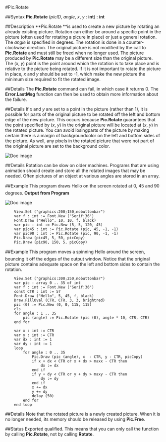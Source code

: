 
#Pic.Rotate

##Syntax
**Pic.Rotate** (*picID*, *angle*, *x*, *y* : **int**) : **int**



##Description
**Pic.Rotate **is used to create a new picture by rotating an already existing picture. Rotation can either be around a specific point in the picture (often used for rotating a picure in place) or just a general rotation.
The *angle* is specified in degrees. The rotation is done in a counter-clockwise direction. The original picture is not modified by the call to **Pic.Rotate** and must still be freed when no longer used. The picture produced by **Pic.Rotate** may be a different size than the original picture.
The (*x*, *y*) point is the point around which the rotation is to take place and is relative to the picture being rotated. If it is not important to rotate the picture in place, *x* and *y* should be set to -1, which make the new picture the minimum size required to fit the rotated image.



##Details
The **Pic.Rotate** command can fail, in which case it returns 0. The **Error.LastMsg** function can then be used to obtain more information about the failure.



##Details
If *x* and *y* are set to a point in the picture (rather than 1), it is possible for parts of the original picture to be rotated off the left and bottom edge of the new picture. This occurs because **Pic.Rotate** guarantees that the point specified by  (*x*, *y*) in the original picture will be located at  (*x*, *y*) in the rotated picture. You can avoid losingparts of the picture by making certain there is a margin of backgroundcolor on the left and bottom sides of the picture.
As well, any pixels in the rotated picture that were not part of the original picture are set to the background color.

![Doc image](pic_rotate01.gif)


##Details
Rotation can be slow on older machines. Programs that are using animation should create and store all the rotated images that may be needed. Often pictures of an object at various angles are stored in an array. 



##Example
This program draws Hello on the screen rotated at 0, 45 and 90 degrees.
**Output from Program**

![Doc image](pic_rotate02.gif)

        View.Set ("graphics:200;150,nobuttonbar")
        var f : int := Font.New ("Serif:36")
        Font.Draw ("Hello", 10, 10, f, black)
        var pic : int := Pic.New (5, 5, 120, 45)
        var pic45 : int := Pic.Rotate (pic, 45, -1, -1)
        var pic90 : int := Pic.Rotate (pic, 90, -1, -1)
        Pic.Draw (pic45, 5, 50, picCopy)
        Pic.Draw (pic90, 150, 5, picCopy)
        
##Example
This program moves a spinning Hello around the screen, bouncing it off the edges of the output window. Notice that the original picture contains adequate space on the left and bottom sides to contain the rotation.


        View.Set ("graphics:300;250,nobuttonbar")
        var pic : array 0 .. 35 of int
        var f : int := Font.New ("Serif:36")
        const CTR : int := 57
        Font.Draw ("Hello", 5, 45, f, black)
        Draw.FillOval (CTR, CTR, 3, 3, brightred)
        pic (0) := Pic.New (0, 0, 115, 115)
        cls
        for angle : 1 .. 35
            pic (angle) := Pic.Rotate (pic (0), angle * 10, CTR, CTR)
        end for
        
        var x : int := CTR
        var y : int := CTR
        var dx : int := 1
        var dy : int := 1
        loop
            for angle : 0 .. 35
                Pic.Draw (pic (angle), x  - CTR, y - CTR, picCopy)
                if x + dx < CTR or x + dx > maxx - CTR then
                    dx := dx
                end if
                if y + dy < CTR or y + dy > maxy - CTR then
                    dy := dy
                end if
                x += dx
                y += dy
                delay (50)
            end for
        end loop
##Details
Note that the rotated picture is a newly created picture. When it is no longer needed, its memory should be released by using **Pic.Free**.



##Status
Exported qualified.
This means that you can only call the function by calling **Pic.Rotate**, not by calling **Rotate**.



